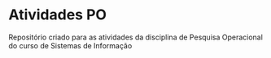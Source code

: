 # Atividades PO
 Repositório criado para as atividades da disciplina de Pesquisa Operacional do curso de Sistemas de Informação
